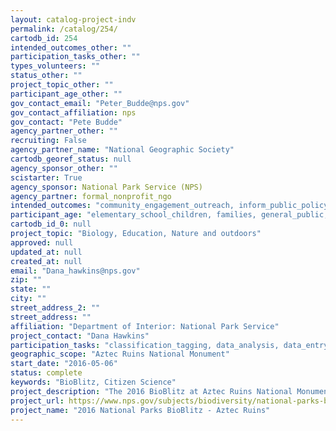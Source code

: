 ```yaml
---
layout: catalog-project-indv
permalink: /catalog/254/
cartodb_id: 254
intended_outcomes_other: ""
participation_tasks_other: ""
types_volunteers: ""
status_other: ""
project_topic_other: ""
participant_age_other: ""
gov_contact_email: "Peter_Budde@nps.gov"
gov_contact_affiliation: nps
gov_contact: "Pete Budde"
agency_partner_other: ""
recruiting: False
agency_partner_name: "National Geographic Society"
cartodb_georef_status: null
agency_sponsor_other: ""
scistarter: True
agency_sponsor: National Park Service (NPS)
agency_partner: formal_nonprofit_ngo
intended_outcomes: "community_engagement_outreach, inform_public_policy, io_education, operational_integration_use, research_advancement"
participant_age: "elementary_school_children, families, general_public, middle_school_children, targeted_group, teens"
cartodb_id_0: null
project_topic: "Biology, Education, Nature and outdoors"
approved: null
updated_at: null
created_at: null
email: "Dana_hawkins@nps.gov"
zip: ""
state: ""
city: ""
street_address_2: ""
street_address: ""
affiliation: "Department of Interior: National Park Service"
project_contact: "Dana Hawkins"
participation_tasks: "classification_tagging, data_analysis, data_entry, finding_entities, identification, learning, observation, site_selection_description, specimen_sample_collection"
geographic_scope: "Aztec Ruins National Monument"
start_date: "2016-05-06"
status: complete
keywords: "BioBlitz, Citizen Science"
project_description: "The 2016 BioBlitz at Aztec Ruins National Monument will engage local schools and partners to explore the distribution of invertebrate species in a diversity of habitats in the park."
project_url: https://www.nps.gov/subjects/biodiversity/national-parks-bioblitz.htm
project_name: "2016 National Parks BioBlitz - Aztec Ruins"
---
```

